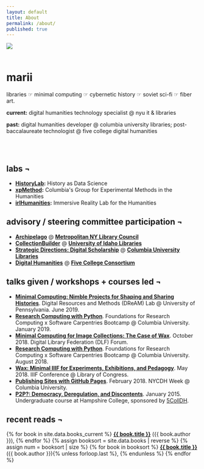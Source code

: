 ```yaml
---
layout: default
title: About
permalink: /about/
published: true
---
```


<img src="{{ '/images/avatar.jpg' | relative_url }}" style="float:left;display:block;margin-right:2em;max-width:300px;"/>
<br><br>

# marii

libraries ☞ minimal computing ☞ cybernetic history ☞ soviet sci-fi ☞ fiber art.

__current:__ digital humanities technology specialist @ nyu it & libraries  

__past:__ digital humanities developer @ columbia university libraries; post-baccalaureate technologist @ five college digital humanities

<br><br>

## labs ¬

- __[HistoryLab](http://history-lab.org/):__ History as Data Science
- __[xpMethod](http://xpmethod.plaintext.in/):__ Columbia's Group for Experimental Methods in the Humanities
- __[irlHumanities](http://irlhumanities.org/):__ Immersive Reality Lab for the Humanities

## advisory / steering committee participation ¬
- __[Archipelago](http://archipelago.nyc/)__ @ __[Metropolitan NY Library Council](https://metro.org/)__
- __[CollectionBuilder](https://www.imls.gov/grants/awarded/lg-34-19-0064-19)__ @ __[University of Idaho Libraries](https://www.lib.uidaho.edu/digital/)__
- __[Strategic Directions: Digital Scholarship](https://strategicdirections.library.columbia.edu/inspire-inquiry)__ @ __[Columbia University Libraries](https://library.columbia.edu)__
- __[Digital Humanities](https://5colldh.org/)__ @ __[Five College Consortium](https://www.fivecolleges.edu/)__

## talks given / workshops + courses led ¬

- __[Minimal Computing: Nimble Projects for Shaping and Sharing Histories](http://web.sas.upenn.edu/dream-lab/2018/09/14/minimal-computing/)__. Digital Resources and Methods (DReAM) Lab @ University of Pennsylvania. June 2019.
- __[Research Computing with Python](https://columbiaswc.github.io/2019-01-17-Columbia-Section-3/)__. Foundations for Research Computing x Software Carpentries Bootcamp @ Columbia University. January 2019.
- __[Minimal Computing for Image Collections: The Case of Wax](https://slides.com/marii/dlf2018-wax/#/)__. October 2018. Digital Library Federation (DLF) Forum.
- __[Research Computing with Python](https://columbiaswc.github.io/2018-08-27-Columbia-B/)__. Foundations for Research Computing x Software Carpentries Bootcamp @ Columbia University. August 2018.
- __[Wax:  Minimal IIIF  for Experiments, Exhibitions, and Pedagogy](https://slides.com/marii/wax-minimal-iiif-for-experiments-exhibitions-and-pedagogy/)__. May 2018. IIIF Conference @ Library of Congress.
- __[Publishing Sites with GitHub Pages](/notes/nycdh-2018)__. February 2018. NYCDH Week @ Columbia University.
- __[P2P?: Democracy, Deregulation, and Discontents](/projects/p2p)__. January 2015. Undergraduate course at Hampshire College, sponsored by [5CollDH](http://5colldh.org).

## recent reads ¬

<p>
	{% for book in site.data.books_current %}
		<i class="far fa-circle"></i> <b><a href="{{ book.link }}" target="\_blank" class="line-link">{{ book.title }}</a></b> ({{ book.author }}),
	{% endfor %}
	{% assign booksort = site.data.books | reverse %}
	{% assign num = booksort | size %}
	{% for book in booksort %}
	  <i class="far fa-check-circle"></i> <b><a href="{{ book.link }}" target="\_blank" {% if book.wnbt %}style="color: khaki;"{% endif %} class="line-link">{{ book.title }}</a></b> ({{ book.author }}){% unless forloop.last %}, {% endunless %}
	{% endfor %}
</p>
